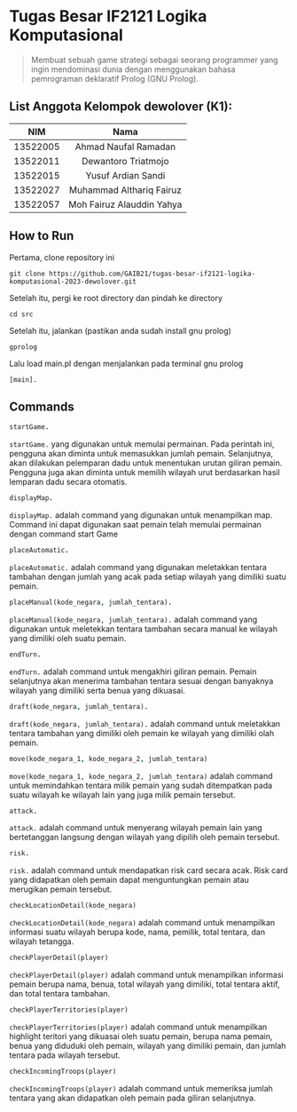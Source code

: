 # Tugas Besar IF2121 Logika Komputasional

> Membuat sebuah game strategi sebagai seorang programmer yang ingin mendominasi dunia dengan menggunakan bahasa pemrograman deklaratif Prolog (GNU Prolog).

## List Anggota Kelompok dewolover (K1):

|   NIM    |           Nama            |
| :------: | :-----------------------: |
| 13522005 |   Ahmad Naufal Ramadan    |
| 13522011 |    Dewantoro Triatmojo    |
| 13522015 |    Yusuf Ardian Sandi     |
| 13522027 | Muhammad Althariq Fairuz  |
| 13522057 | Moh Fairuz Alauddin Yahya |

## How to Run

Pertama, clone repository ini

```shell
git clone https://github.com/GAIB21/tugas-besar-if2121-logika-komputasional-2023-dewolover.git
```

Setelah itu, pergi ke root directory dan pindah ke directory

```shell
cd src
```

Setelah itu, jalankan (pastikan anda sudah install gnu prolog)

```shell
gprolog
```

Lalu load main.pl dengan menjalankan pada terminal gnu prolog

```shell
[main].
```

## Commands

```prolog
startGame.
```

`startGame.` yang digunakan untuk memulai permainan. Pada perintah ini, pengguna akan diminta untuk memasukkan jumlah pemain. Selanjutnya, akan dilakukan pelemparan dadu untuk menentukan urutan giliran pemain. Pengguna juga akan diminta untuk memilih wilayah urut berdasarkan hasil lemparan dadu secara otomatis.

```prolog
displayMap.
```

`displayMap.` adalah command yang digunakan untuk menampilkan map. Command ini dapat digunakan saat pemain telah memulai permainan dengan command start Game

```prolog
placeAutomatic.
```

`placeAutomatic.` adalah command yang digunakan meletakkan tentara tambahan dengan jumlah yang acak pada setiap wilayah yang dimiliki suatu pemain.

```prolog
placeManual(kode_negara, jumlah_tentara).
```

`placeManual(kode_negara, jumlah_tentara).` adalah command yang digunakan untuk meletekkan tentara tambahan secara manual ke wilayah yang dimiliki oleh suatu pemain.

```prolog
endTurn.
```

`endTurn.` adalah command untuk mengakhiri giliran pemain. Pemain selanjutnya akan menerima tambahan tentara sesuai dengan banyaknya wilayah yang dimiliki serta benua yang dikuasai.

```prolog
draft(kode_negara, jumlah_tentara).
```

`draft(kode_negara, jumlah_tentara).` adalah command untuk meletakkan tentara tambahan yang dimiliki oleh pemain ke wilayah yang dimiliki olah pemain.

```prolog
move(kode_negara_1, kode_negara_2, jumlah_tentara)
```

`move(kode_negara_1, kode_negara_2, jumlah_tentara)` adalah command untuk memindahkan tentara milik pemain yang sudah ditempatkan pada suatu wilayah ke wilayah lain yang juga milik pemain tersebut.

```prolog
attack.
```

`attack.` adalah command untuk menyerang wilayah pemain lain yang bertetanggan langsung dengan wilayah yang dipilih oleh pemain tersebut.

```prolog
risk.
```

`risk.` adalah command untuk mendapatkan risk card secara acak. Risk card yang didapatkan oleh pemain dapat menguntungkan pemain atau merugikan pemain tersebut.

```prolog
checkLocationDetail(kode_negara)
```

`checkLocationDetail(kode_negara)` adalah command untuk menampilkan informasi suatu wilayah berupa kode, nama, pemilik, total tentara, dan wilayah tetangga.

```prolog
checkPlayerDetail(player)
```

`checkPlayerDetail(player)` adalah command untuk menampilkan informasi pemain berupa nama, benua, total wilayah yang dimiliki, total tentara aktif, dan total tentara tambahan.

```prolog
checkPlayerTerritories(player)
```

`checkPlayerTerritories(player)` adalah command untuk menampilkan highlight teritori yang dikuasai oleh suatu pemain, berupa nama pemain, benua yang diduduki oleh pemain, wilayah yang dimiliki pemain, dan jumlah tentara pada wilayah tersebut.

```prolog
checkIncomingTroops(player)
```

`checkIncomingTroops(player)` adalah command untuk memeriksa jumlah tentara yang akan didapatkan oleh pemain pada giliran selanjutnya.
